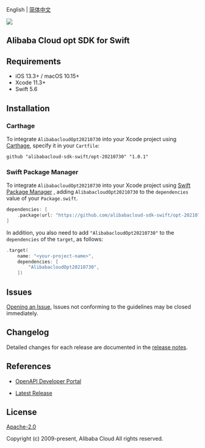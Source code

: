 English | [简体中文](README-CN.md)

![](https://aliyunsdk-pages.alicdn.com/icons/AlibabaCloud.svg)

## Alibaba Cloud opt SDK for Swift

## Requirements

- iOS 13.3+ / macOS 10.15+
- Xcode 11.3+
- Swift 5.6

## Installation

### Carthage

To integrate `AlibabacloudOpt20210730` into your Xcode project using [Carthage](https://github.com/Carthage/Carthage), specify it in your `Cartfile`:

```ogdl
github "alibabacloud-sdk-swift/opt-20210730" "1.0.1"
```

### Swift Package Manager

To integrate `AlibabacloudOpt20210730` into your Xcode project using [Swift Package Manager](https://swift.org/package-manager/) , adding `AlibabacloudOpt20210730` to the `dependencies` value of your `Package.swift`.

```swift
dependencies: [
    .package(url: "https://github.com/alibabacloud-sdk-swift/opt-20210730.git", from: "1.0.1")
]
```

In addition, you also need to add `"AlibabacloudOpt20210730"` to the `dependencies` of the `target`, as follows:

```swift
.target(
    name: "<your-project-name>",
    dependencies: [
        "AlibabacloudOpt20210730",
    ])
```

## Issues

[Opening an Issue](https://github.com/alibabacloud-sdk-swift/opt-20210730/issues/new), Issues not conforming to the guidelines may be closed immediately.

## Changelog

Detailed changes for each release are documented in the [release notes](./ChangeLog.txt).

## References

* [OpenAPI Developer Portal](https://next.api.alibabacloud.com/home)
- [Latest Release](https://github.com/alibabacloud-sdk-swift/opt-20210730)

## License

[Apache-2.0](http://www.apache.org/licenses/LICENSE-2.0)

Copyright (c) 2009-present, Alibaba Cloud All rights reserved.
